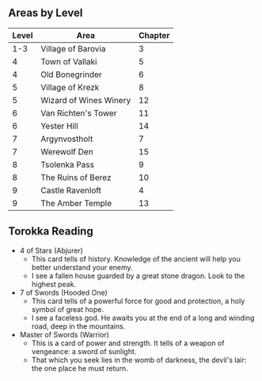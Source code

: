 ## Areas by Level
|Level|Area|Chapter|
|-----|---|---|
|1-3|Village of Barovia |3|
|4|Town of Vallaki|5|
|4|Old Bonegrinder|6|
|5|Village of Krezk|8|
|5|Wizard of Wines Winery|12|
|6|Van Richten's Tower|11|
|6|Yester Hill|14|
|7|Argynvostholt|7|
|7|Werewolf Den|15|
|8|Tsolenka Pass|9|
|8|The Ruins of Berez|10|
|9|Castle Ravenloft|4|
|9|The Amber Temple|13|
## Torokka Reading
* 4 of Stars (Abjurer)
  * This card tells of history. Knowledge of the ancient will help you better understand your enemy.
  * I see a fallen house guarded by a great stone dragon. Look to the highest peak.
* 7 of Swords (Hooded One)
  * This card tells of a powerful force for good and protection, a holy symbol of great hope.
  * I see a faceless god. He awaits you at the end of a long and winding road, deep in the mountains.
* Master of Swords (Warrior)
  * This is a card of power and strength. It tells of a weapon of vengeance: a sword of sunlight.
  * That which you seek lies in the womb of darkness, the devil's lair: the one place he must return.
